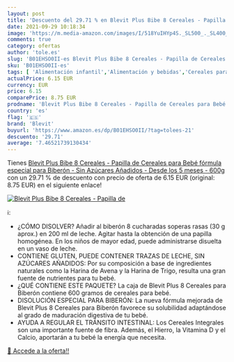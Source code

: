 ```yaml
---
layout: post
title: 'Descuento del 29.71 % en Blevit Plus Bibe 8 Cereales - Papilla de'
date: 2021-09-29 10:18:34
image: 'https://m.media-amazon.com/images/I/518YuIHYp4S._SL500_._SL400_.jpg'
comments: true
category: ofertas
author: 'tole.es'
slug: 'B01EHSO0II-es Blevit Plus Bibe 8 Cereales - Papilla de Cereales para...'
sku: 'B01EHSO0II-es'
tags: [ 'Alimentación infantil','Alimentación y bebidas','Cereales para bebé','Cereales y papillas para bebés','bebé','biberón','blevit', ]
actualPrice: 6.15 EUR
currency: EUR
price: 6.15
comparePrice: 8.75 EUR
prodname: 'Blevit Plus Bibe 8 Cereales - Papilla de Cereales para Bebé fórmula especial para Biberón - Sin Azúcares Añadidos - Desde los 5 meses - 600g'
country: 'es'
flag: '🇪🇸'
brand: 'Blevit'
buyurl: 'https://www.amazon.es/dp/B01EHSO0II/?tag=tolees-21'
descuento: '29.71'
average: '7.46521739130434'
---
```


Tienes [Blevit Plus Bibe 8 Cereales - Papilla de Cereales para Bebé fórmula especial para Biberón - Sin Azúcares Añadidos - Desde los 5 meses - 600g](https://www.amazon.es/dp/B01EHSO0II/?tag=tolees-21) con un 29.71 % de descuento con precio de oferta de 6.15 EUR (original: 8.75 EUR) en el siguiente enlace!

[![Blevit Plus Bibe 8 Cereales - Papilla de](https://m.media-amazon.com/images/I/518YuIHYp4S._SL500_._SL400_.jpg)](https://www.amazon.es/dp/B01EHSO0II/?tag=tolees-21)

ℹ️:

- ¿CÓMO DISOLVER? Añadir al biberón 8 cucharadas soperas rasas (30 g aprox.) en 200 ml de leche. Agitar hasta la obtención de una papilla homogénea. En los niños de mayor edad, puede administrarse disuelta en un vaso de leche.
- CONTIENE GLUTEN, PUEDE CONTENER TRAZAS DE LECHE, SIN AZÚCARES AÑADIDOS: Por su composición a base de ingredientes naturales como la Harina de Avena y la Harina de Trigo, resulta una gran fuente de nutrientes para tu bebé.
- ¿QUÉ CONTIENE ESTE PAQUETE? La caja de Blevit Plus 8 Cereales para Biberón contiene 600 gramos de cereales para bebé.
- DISOLUCIÓN ESPECIAL PARA BIBERÓN: La nueva fórmula mejorada de Blevit Plus 8 Cereales para Biberón favorece su solubilidad adaptándose al grado de maduración digestiva de tu bebé.
- AYUDA A REGULAR EL TRÁNSITO INTESTINAL: Los Cereales Integrales son una importante fuente de fibra. Además, el Hierro, la Vitamina D y el Calcio, aportarán a tu bebé la energía que necesita.

[🛒 Accede a la oferta!!](https://www.amazon.es/dp/B01EHSO0II/?tag=tolees-21)
